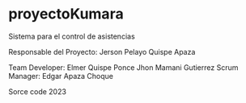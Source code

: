 # proyectoKumara
Sistema para el control de asistencias

Responsable del Proyecto: Jerson Pelayo Quispe Apaza


Team Developer: Elmer Quispe Ponce
                Jhon Mamani Gutierrez
Scrum Manager:  Edgar Apaza Choque



Sorce code 2023
